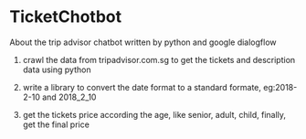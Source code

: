 # TicketChotbot
About the trip advisor chatbot written by python and google dialogflow

1. crawl the data from tripadvisor.com.sg to get the tickets and description data using python

2. write a library to convert the date format to a standard formate, eg:2018-2-10 and 2018_2_10

3. get the tickets price according the age, like senior, adult, child, finally, get the final price


